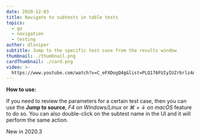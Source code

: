 ```yaml
---
date: 2020-12-03
title: Navigate to subtests in table tests
topics:
  - go
  - navigation
  - testing
author: dlsniper
subtitle: Jump to the specific test case from the results window
thumbnail: ./thumbnail.png
cardThumbnail: ./card.png
video: >-
  https://www.youtube.com/watch?v=C_eFXDogQ4g&list=PLQ176FUIyIUZrbrlz4AY1V8VzBJKZyVlW&index=79
---
```


**How to use:**

If you need to review the parameters for a certain test case, then you can use the **Jump to source**, _F4 on Windows/Linux_ or _⌘ + ↓ on macOS_ feature to do so. You can also double-click on the subtest name in the UI and it will perform the same action.

<span class="tag is-rounded">New in 2020.3</span>
